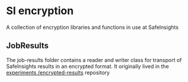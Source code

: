 # SI encryption

A collection of encryption libraries and functions in use at SafeInsights

## JobResults

The job-results folder contains a reader and writer class for transport of SafeInsights results in an encrypted format.  It originally lived in the [experiments
/encrypted-results](https://github.com/safeinsights/experiments/tree/main/encrypted-results) repository 
